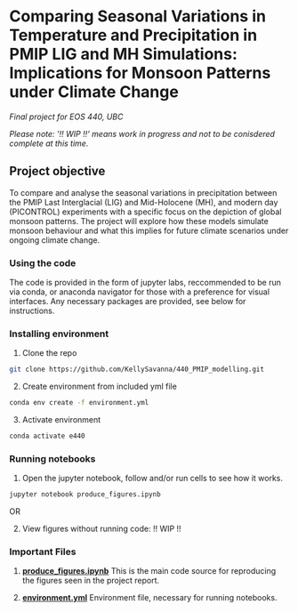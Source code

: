 # Comparing Seasonal Variations in Temperature and Precipitation in PMIP LIG and MH Simulations: Implications for Monsoon Patterns under Climate Change

*Final project for EOS 440, UBC*

*Please note: '!! WIP !!' means work in progress and not to be conisdered complete at this time.*

## Project objective

To compare and analyse the seasonal variations in precipitation between the PMIP Last Interglacial (LIG) and Mid-Holocene (MH), and modern day (PICONTROL) experiments with a specific focus on the depiction of global monsoon patterns. The project will explore how these models simulate monsoon behaviour and what this implies for future climate scenarios under ongoing climate change.

### Using the code

The code is provided in the form of jupyter labs, reccommended to be run via conda, or anaconda navigator for those with a preference for visual interfaces. Any necessary packages are provided, see below for instructions.

### Installing environment

1. Clone the repo
```bash
git clone https://github.com/KellySavanna/440_PMIP_modelling.git
```
2. Create environment from included yml file
```bash
conda env create -f environment.yml
```
3. Activate environment
```bash
conda activate e440
```
### Running notebooks

1. Open the jupyter notebook, follow and/or run cells to see how it works.
```bash
jupyter notebook produce_figures.ipynb
```
OR

2.  View figures without running code:  !! WIP !!

### Important Files 

1. **[produce_figures.ipynb](produce_figures.ipynb)** 
 This is the main code source for reproducing the figures seen in the project report. 

3. **[environment.yml](environment.yml)** 
 Environment file, necessary for running notebooks.

